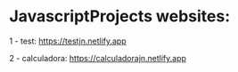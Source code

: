 # JavascriptProjects websites:
1 - test: https://testjn.netlify.app

2 - calculadora: https://calculadorajn.netlify.app
